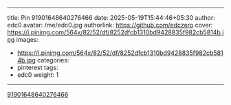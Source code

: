 
---
title: Pin 91901648640276466
date: 2025-05-19T15:44:46+05:30
author: edc0
avatar: /me/edc0.jpg
authorlink: https://github.com/edczero
cover: https://i.pinimg.com/564x/82/52/df/8252dfcb1310bd9428835f982cb5814b.jpg
images:
   - https://i.pinimg.com/564x/82/52/df/8252dfcb1310bd9428835f982cb5814b.jpg
categories:
  - pinterest
tags:
  - edc0
weight: 1
---

<!--more-->

[91901648640276466](https://in.pinterest.com/pin/91901648640276466/)

	